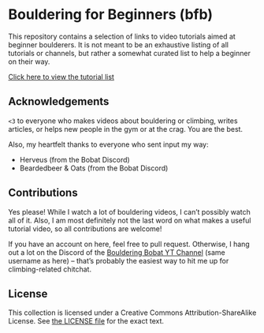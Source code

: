 # Bouldering for Beginners (bfb)

This repository contains a selection of links to video tutorials aimed at beginner boulderers.
It is not meant to be an exhaustive listing of all tutorials or channels, but rather a somewhat curated list to help a beginner on their way.

[Click here to view the tutorial list](bouldering_for_beginners.md)

## Acknowledgements

`<3` to everyone who makes videos about bouldering or climbing, writes articles, or helps new people in the gym or at the crag.
You are the best.

Also, my heartfelt thanks to everyone who sent input my way:

* Herveus (from the Bobat Discord)
* Beardedbeer & Oats (from the Bobat Discord)

## Contributions

Yes please! While I watch a lot of bouldering videos, I can’t possibly watch all of it. Also, I am most definitely not the last word on what makes a useful tutorial video, so all contributions are welcome!

If you have an account on here, feel free to pull request. Otherwise, I hang out a lot on the Discord of the [Bouldering Bobat YT Channel](https://www.youtube.com/user/omarbobat/) (same username as here) – that’s probably the easiest way to hit me up for climbing-related chitchat.

## License

This collection is licensed under a Creative Commons Attribution-ShareAlike License.
See [the LICENSE file](LICENSE) for the exact text.
